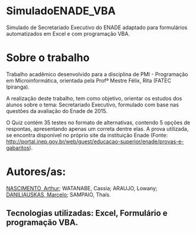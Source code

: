 # SimuladoENADE_VBA
Simulado de Secretariado Executivo do ENADE adaptado para formulários automatizados em Excel e com programação VBA. 


# Sobre o trabalho

Trabalho acadêmico desenvolvido para a disciplina de PMI - Programação em Microinformática, orientada pela Profª Mestre Félix, Rita (FATEC Ipiranga).

A realização deste trabalho, tem como objetivo, orientar os estudos dos alunos sobre o tema: Secretariado Executivo, formulado com base nas questões da avaliação do Enade de 2015. 

O Quiz contém 35 testes no formato de alternativas, contendo 5 opções de respontas, apresentando apenas um correta dentre elas. A prova utilizada, se encontra disponível no próprio site da instituição Enade (Fonte: http://portal.inep.gov.br/web/guest/educacao-superior/enade/provas-e-gabaritos).   


# Autores/as:

[NASCIMENTO, Arthur](https://github.com/Arthur-cmd256);
WATANABE, Cassia;
ARAUJO, Lowany;
[DANILIAUSKAS, Marcelo](https://github.com/tchelauskas);
SAMPAIO, Thaís.

## Tecnologias utilizadas: Excel, Formulário e programação VBA.



